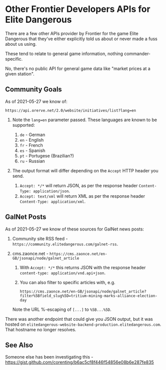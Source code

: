 # Other Frontier Developers APIs for Elite Dangerous

There are a few other APIs provider by Frontier for the game Elite
Dangerous that they've either explicitly told us about or never made a
fuss about us using.

These tend to relate to general game information, nothing
commander-specific.

No, there's no public API for general game data like "market prices at a
given station".

## Community Goals

As of 2021-05-27 we know of:

    https://api.orerve.net/2.0/website/initiatives/list?lang=en 

1. Note the `lang=en` parameter passed.  These languages are known to be
  supported:

    1. `de` - German
    1. `en` - English
    1. `fr` - French
    1. `es` - Spanish
    1. `pt` - Portugese (Brazilian?)
    1. `ru` - Russian

1. The output format will differ depending on the `Accept` HTTP header
   you send.
   
    1. `Accept: */*` will return JSON, as per the response header
     `Content-Type: application/json`.
    1. `Accept: text/xml` will return XML as per the response header
     `Content-Type: application/xml`.

## GalNet Posts

As of 2021-05-27 we know of these sources for GalNet news posts:

1. Community site RSS feed -
   `https://community.elitedangerous.com/galnet-rss`.

1. cms.zaonce.net - `https://cms.zaonce.net/en-GB/jsonapi/node/galnet_article`

    1. With `Accept: */*` this returns JSON with the response header
     `content-type: application/vnd.api+json`.
    1. You can also filter to specific articles with, e.g.

          `https://cms.zaonce.net/en-GB/jsonapi/node/galnet_article?filter%5Bfield_slug%5D=tritium-mining-marks-alliance-election-day`

      Note the URL %-escaping of `[...]` to `%5B...%5D`.

There was another endpoint that could give you JSON output, but it was
 hosted on `elitedangerous-website-backend-production.elitedangerous.com`.
That hostname no longer resolves.

## See Also

Someone else has been investigating this -
https://gist.github.com/corenting/b6ac5cf8f446f54856e08b6e287fe835
